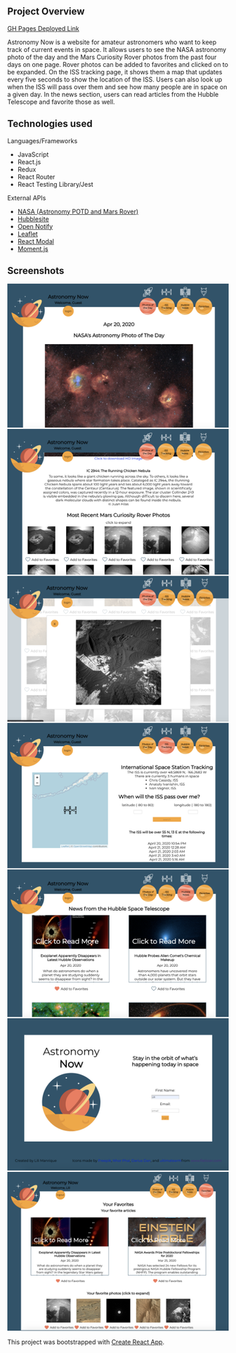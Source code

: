 ## Project Overview

[GH Pages Deployed Link](https://lmanriq.github.io/astronomy-now/)

Astronomy Now is a website for amateur astronomers who want to keep track of current events in space. It allows users to see the NASA astronomy photo of the day and the Mars Curiosity Rover photos from the past four days on one page. Rover photos can be added to favorites and clicked on to be expanded. On the ISS tracking page, it shows them a map that updates every five seconds to show the location of the ISS. Users can also look up when the ISS will pass over them and see how many people are in space on a given day. In the news section, users can read articles from the Hubble Telescope and favorite those as well. 

## Technologies used

Languages/Frameworks
- JavaScript
- React.js
- Redux
- React Router
- React Testing Library/Jest

External APIs
- [NASA (Astronomy POTD and Mars Rover)](https://api.nasa.gov/)
- [Hubblesite](http://hubblesite.org/api/documentation)
- [Open Notify](http://open-notify.org/Open-Notify-API/)
- [Leaflet](https://react-leaflet.js.org/)
- [React Modal](https://www.npmjs.com/package/react-modal)
- [Moment.js](https://momentjs.com/)

## Screenshots

![Photo of the Day 1](images/AN-potd.png)
![Photo of the Day 2](images/AN-potd-2.png)
![Photo of the Day 3](images/AN-potd-3.png)
![ISS tracking](images/AN-ISS.png)
![News](images/AN-news.png)
![Login](images/AN-login.png)
![Favorites](images/AN-favorites.png)

This project was bootstrapped with [Create React App](https://github.com/facebook/create-react-app).


